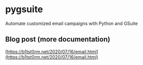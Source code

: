 # pygsuite

Automate customized email campaigns with Python and GSuite

## Blog post (more documentation)

[https://b1tst0rm.net/2020/07/16/email.html](https://b1tst0rm.net/2020/07/16/email.html)
